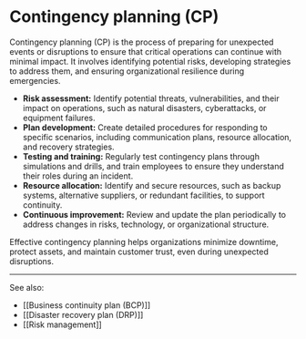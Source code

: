 
# Contingency planning (CP)

Contingency planning (CP) is the process of preparing for unexpected events or disruptions to ensure that critical operations can continue with minimal impact. It involves identifying potential risks, developing strategies to address them, and ensuring organizational resilience during emergencies.

- **Risk assessment:** Identify potential threats, vulnerabilities, and their impact on operations, such as natural disasters, cyberattacks, or equipment failures.
- **Plan development:** Create detailed procedures for responding to specific scenarios, including communication plans, resource allocation, and recovery strategies.
- **Testing and training:** Regularly test contingency plans through simulations and drills, and train employees to ensure they understand their roles during an incident.
- **Resource allocation:** Identify and secure resources, such as backup systems, alternative suppliers, or redundant facilities, to support continuity.
- **Continuous improvement:** Review and update the plan periodically to address changes in risks, technology, or organizational structure.

Effective contingency planning helps organizations minimize downtime, protect assets, and maintain customer trust, even during unexpected disruptions.

---

See also:

- [[Business continuity plan (BCP)]]
- [[Disaster recovery plan (DRP)]]
- [[Risk management]]